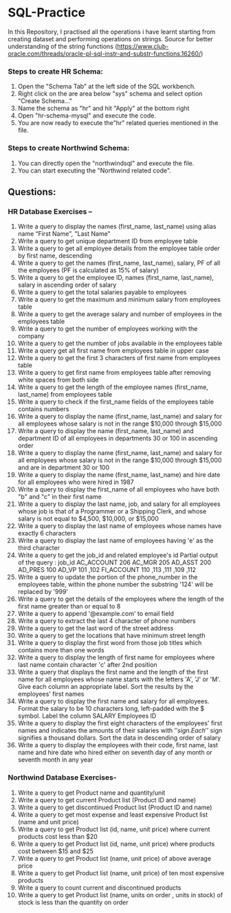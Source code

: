 # SQL-Practice
In this Repository, I practised all the operations i have learnt starting from creating dataset and performing operations on strings.
Source for better understanding of the string functions (https://www.club-oracle.com/threads/oracle-pl-sql-instr-and-substr-functions.16260/)


### Steps to create HR Schema:

1. Open the "Schema Tab" at the left side of the SQL workbench.
2. Right click on the are area below "sys" schema and select option "Create Schema..."
3. Name the schema as "hr" and hit "Apply" at the bottom right
4. Open "hr-schema-mysql" and execute the code.
5. You are now ready to execute the"hr" related queries mentioned in the file.

### Steps to create Northwind Schema:

1. You can directly open the "northwindsql" and execute the file.
2. You can start executing the "Northwind related code".



## Questions:

### HR Database Exercises –
1. Write a query to display the names (first_name, last_name) using alias name “First Name", "Last Name"
2. Write a query to get unique department ID from employee table
3. Write a query to get all employee details from the employee table order by first name, descending
4. Write a query to get the names (first_name, last_name), salary, PF of all the employees (PF is calculated as 15% of salary)
5. Write a query to get the employee ID, names (first_name, last_name), salary in ascending order of salary
6. Write a query to get the total salaries payable to employees
7. Write a query to get the maximum and minimum salary from employees table
8. Write a query to get the average salary and number of employees in the employees table
9. Write a query to get the number of employees working with the company
10. Write a query to get the number of jobs available in the employees table
11. Write a query get all first name from employees table in upper case
12. Write a query to get the first 3 characters of first name from employees table
13. Write a query to get first name from employees table after removing white spaces from both side
14. Write a query to get the length of the employee names (first_name, last_name) from employees table
15. Write a query to check if the first_name fields of the employees table contains numbers
16. Write a query to display the name (first_name, last_name) and salary for all employees whose salary is not in the range $10,000 through $15,000
17. Write a query to display the name (first_name, last_name) and department ID of all employees in departments 30 or 100 in ascending order
18. Write a query to display the name (first_name, last_name) and salary for all employees whose salary is not in the range $10,000 through $15,000 and are in department 30 or 100
19. Write a query to display the name (first_name, last_name) and hire date for all employees who were hired in 1987
20. Write a query to display the first_name of all employees who have both "b" and "c" in their first name
21. Write a query to display the last name, job, and salary for all employees whose job is that of a Programmer or a Shipping Clerk, and whose salary is not equal to $4,500, $10,000, or $15,000
22. Write a query to display the last name of employees whose names have exactly 6 characters
23. Write a query to display the last name of employees having 'e' as the third character
24. Write a query to get the job_id and related employee's id
Partial output of the query :
job_id
AC_ACCOUNT 206
AC_MGR 205
AD_ASST 200
AD_PRES 100
AD_VP 101 ,102
FI_ACCOUNT 110 ,113 ,111 ,109 ,112
25. Write a query to update the portion of the phone_number in the employees table, within the phone number the substring '124' will be replaced by '999'
26. Write a query to get the details of the employees where the length of the first name greater than or equal to 8
27. Write a query to append '@example.com' to email field
28. Write a query to extract the last 4 character of phone numbers
29. Write a query to get the last word of the street address
30. Write a query to get the locations that have minimum street length
31. Write a query to display the first word from those job titles which contains more than one words
32. Write a query to display the length of first name for employees where last name contain character 'c' after 2nd position
33. Write a query that displays the first name and the length of the first name for all employees whose name starts with the letters 'A', 'J' or 'M'. Give each column an appropriate label. Sort the results by the employees' first names
34. Write a query to display the first name and salary for all employees. Format the salary to be 10 characters long, left-padded with the $ symbol. Label the column SALARY Employees ID
35. Write a query to display the first eight characters of the employees' first names and indicates the amounts of their salaries with '$' sign. Each '$' sign signifies a thousand dollars. Sort the data in descending order of salary
36. Write a query to display the employees with their code, first name, last name and hire date who hired either on seventh day of any month or seventh month in any year

### Northwind Database Exercises-
1. Write a query to get Product name and quantity/unit
2. Write a query to get current Product list (Product ID and name)
3. Write a query to get discontinued Product list (Product ID and name)
4. Write a query to get most expense and least expensive Product list (name and unit price)
5. Write a query to get Product list (id, name, unit price) where current products cost less than $20
6. Write a query to get Product list (id, name, unit price) where products cost between $15 and $25
7. Write a query to get Product list (name, unit price) of above average price
8. Write a query to get Product list (name, unit price) of ten most expensive products
9. Write a query to count current and discontinued products
10. Write a query to get Product list (name, units on order , units in stock) of stock is less than the quantity on order
 
